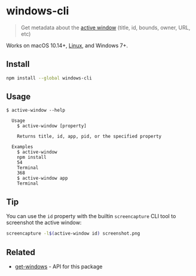 # windows-cli

> Get metadata about the [active window](https://en.wikipedia.org/wiki/Active_window) (title, id, bounds, owner, URL, etc)

Works on macOS 10.14+, [Linux](https://github.com/sindresorhus/get-windows?tab=readme-ov-file#linux-support), and Windows 7+.

## Install

```sh
npm install --global windows-cli
```

## Usage

```console
$ active-window --help

  Usage
    $ active-window [property]

    Returns title, id, app, pid, or the specified property

  Examples
    $ active-window
    npm install
    54
    Terminal
    368
    $ active-window app
    Terminal
```

## Tip

You can use the `id` property with the builtin `screencapture` CLI tool to screenshot the active window:

```sh
screencapture -l$(active-window id) screenshot.png
```

## Related

- [get-windows](https://github.com/sindresorhus/get-windows) - API for this package
